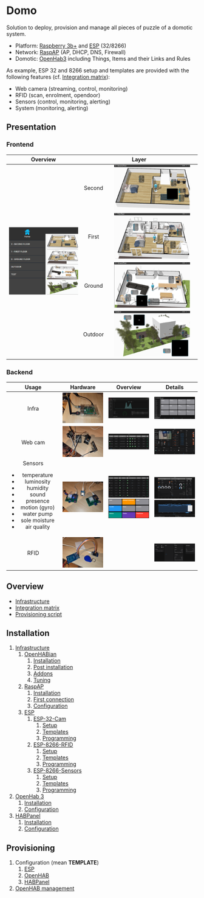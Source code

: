 # Domo

Solution to deploy, provision and manage all pieces of puzzle of a domotic system.

- Platform: [Raspberry 3b+](https://www.raspberrypi.com/products/raspberry-pi-3-model-b-plus/)
  and [ESP](https://fr.wikipedia.org/wiki/ESP32) (32/8266)
- Network: [RaspAP](https://raspap.com/) (AP, DHCP, DNS, Firewall)
- Domotic: [OpenHab3](https://www.openhab.org/blog/2020-12-21-openhab-3-0-release.html) including Things, Items and
  their Links and Rules

As example, ESP 32 and 8266 setup and templates are provided with the following features
(cf. [Integration matrix](./doc/Integration_matrix.md)):

- Web camera (streaming, control, monitoring)
- RFID (scan, enrolment, opendoor)
- Sensors (control, monitoring, alerting)
- System (monitoring, alerting)

## Presentation

### Frontend

<table style="width: 100%; text-align: center;">
    <thead>
        <tr>
            <th>Overview</th>
            <th colspan="2=">Layer</th>
        </tr>
    </thead>
    <tbody>
        <tr>
            <td rowspan=4 style="width: 40%;"><img src="./doc/images/HABPanel-Overview.png" width="200"/></td>
            <td style="width: 10%;">Second</td>
            <td style="width: 50%;"><img src="./doc/images/HABPanel_second_floor.png" width="200"/></td>
        </tr>
        <tr>
            <td>First</td>
            <td><img src="./doc/images/HABPanel_first_floor.png" width="200"/></td>
        </tr>
        <tr>
            <td>Ground</td>
            <td><img src="./doc/images/HABPanel_ground.png" width="200"/></td>
        </tr>
        <tr>
            <td>Outdoor</td>
            <td><img src="./doc/images/HABPanel_outdoor.png" width="200"/></td>
        </tr>
    </tbody>
</table>

### Backend

<table style="width: 100%; text-align: center;">
    <thead>
        <tr>
            <th style="width: 28%;">Usage</th>
            <th style="width: 24%;">Hardware</th>
            <th style="width: 24%;">Overview</th>
            <th style="width: 24%;">Details</th>
        </tr>
    </thead>
    <tbody>
        <tr>
            <td>Infra</td>
            <td><img src="./doc/images/Raspberry_3Bplus.jpg" width="200"/></td>
            <td><img src="./doc/images/RaspAP-Dashboard.png" width="200"/></td>
            <td><img src="./doc/images/OH3-Overview-Location.png" width="200"/></td>
        </tr>
        <tr>
            <td>Web cam</td>
            <td><img src="./doc/images/ESP_32_cam-Hardware.jpg" width="200"/></td>
            <td><img src="./doc/images/OH3-ESP_32_Cam-Overview.png" width="200"/></td>
            <td><img src="./doc/images/OH3-ESP_32_Cam-Page.png" width="200"/></td>
        </tr>
        <tr>
            <td>Sensors <ul><li>temperature</li><li>luminosity</li><li>humidity</li><li>sound</li><li>presence</li><li>motion (gyro)</li><li>water pump</li><li>sole moisture</li><li>air quality</li></ul></td>
            <td><img src="./doc/images/ESP_8266_Sensors-Hardware.jpg" width="200"/></td>
            <td><img src="./doc/images/OH3-ESP_8266_Sensors-Overview.png" width="200"/><img src="./doc/images/OH3-Properties.png" width="200"/></td>
            <td><img src="./doc/images/OH3-ESP_8266_Sensors-Page.png" width="200"/><img src="./doc/images/OH3_Temperature-analyse.png" width="200"/></td>
        </tr>
        <tr>
            <td>RFID</td>
            <td><img src="./doc/images/ESP_8266_RFID-Hardware.jpg" width="200"/></td>
            <td></td>
            <td><img src="./doc/images/OH3-ESP_8266_RFID-Page.png" width="200"/></td>
        </tr>
    </tbody>
</table>

## Overview

- [Infrastructure](doc/Infrastructure.md#overview)
- [Integration matrix](doc/Integration_matrix.md)
- [Provisioning script](doc/Provisioning_script.md)

## Installation

1. [Infrastructure](doc/Infrastructure.md)
    1. [OpenHABian](doc/OpenHABian.md)
        1. [Installation](doc/OpenHABian.md#installation)
        2. [Post installation](doc/OpenHABian.md#post-installation)
        3. [Addons](doc/OpenHABian.md#addons)
        4. [Tuning](doc/OpenHABian.md#tuning)
    2. [RaspAP](doc/RaspAP.md)
        1. [Installation](doc/RaspAP.md#installation)
        2. [First connection](doc/RaspAP.md#first-connection)
        3. [Configuration](doc/RaspAP.md#configuration)
    3. [ESP](doc/ESP.md)
        1. [ESP-32-Cam](doc/ESP_32_Cam.md)
            1. [Setup](doc/ESP_32_Cam.md#setup)
            2. [Templates](doc/ESP_32_Cam.md#templates)
            3. [Programming](doc/ESP_32_Cam.md#programming)
        2. [ESP-8266-RFID](doc/ESP_8266_RFID.md)
            1. [Setup](doc/ESP_8266_RFID.md#setup)
            2. [Templates](doc/ESP_8266_RFID.md#templates)
            3. [Programming](doc/ESP_8266_RFID.md#programming)
        3. [ESP-8266-Sensors](doc/ESP_8266_Sensors.md)
            1. [Setup](doc/ESP_8266_Sensors.md#setup)
            2. [Templates](doc/ESP_8266_Sensors.md#templates)
            3. [Programming](doc/ESP_8266_Sensors.md#programming)
2. [OpenHab 3](doc/OpenHAB3.md)
    1. [Installation](doc/OpenHAB3.md#installation)
    2. [Configuration](doc/OpenHAB3.md#configuration)
3. [HABPanel](doc/HABPanel.md)
   1. [Installation](doc/HABPanel.md#installation)
   2. [Configuration](doc/HABPanel.md#configuration)

## Provisioning

1. Configuration (mean **TEMPLATE**)
    1. [ESP](doc/ESP.md#template)
    2. [OpenHAB](doc/OpenHAB3.md#templates)
    3. [HABPanel](doc/HABPanel.md#templates)
2. [OpenHAB management](doc/Provisioning_script.md)
   
